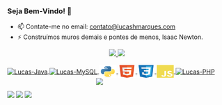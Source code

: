 ### Seja Bem-Vindo! 👋

- 📫 Contate-me no email: contato@lucashmarques.com
- ⚡ Construímos muros demais e pontes de menos, Isaac Newton.

<div align="center">
  <a href="https://github.com/LucasHMarques1">
  <img height="190em" src="https://github-readme-stats.vercel.app/api?username=LucasHMarques1&show_icons=true&theme=vision-friendly-dark&include_all_commits=true&count_private=true"/>
  <img height="190em" src="https://github-readme-stats.vercel.app/api/top-langs/?username=LucasHMarques1&layout=compact&langs_count=7&theme=vision-friendly-dark"/>
</div>
  
 <div style="display: inline_block"><br>
  <img align="center" alt="Lucas-Java" height="45" width="45" src="https://cdn.jsdelivr.net/gh/devicons/devicon/icons/java/java-original-wordmark.svg" />
  <img align="center" alt="Lucas-MySQL" height="50" width="50" src="https://cdn.jsdelivr.net/gh/devicons/devicon/icons/mysql/mysql-original-wordmark.svg" />
  <img align="center" alt="Lucas-PYTHON" height="30" width="40" src="https://raw.githubusercontent.com/devicons/devicon/master/icons/python/python-original.svg">
  <img align="center" alt="Lucas-HTML" height="30" width="40" src="https://raw.githubusercontent.com/devicons/devicon/master/icons/html5/html5-original.svg">
  <img align="center" alt="Lucas-CSS" height="30" width="40" src="https://raw.githubusercontent.com/devicons/devicon/master/icons/css3/css3-original.svg">
  <img align="center" alt="Lucas-JS" height="30" width="40" src="https://raw.githubusercontent.com/devicons/devicon/master/icons/javascript/javascript-plain.svg">
  <img align="center" alt="Lucas-PHP" height="40" width="50"  src="https://cdn.jsdelivr.net/gh/devicons/devicon/icons/php/php-original.svg" />

  <img align="right" width="300" src="https://i2.wp.com/allhtaccess.info/wp-content/uploads/2018/03/programming.gif?fit=1281%2C716&ssl=1" />
 </div>
   
  ##
 
 <div> 
  <a href = "mailto:contato@lucashmarques.com"><img src="https://img.shields.io/badge/-Gmail-%23333?style=for-the-badge&logo=gmail&logoColor=white" target="_blank"></a>
  <a href="https://www.linkedin.com/in/devlucashmarques" target="_blank"><img src="https://img.shields.io/badge/-LinkedIn-%230077B5?style=for-the-badge&logo=linkedin&logoColor=white" target="_blank"></a> 
  <a href="https://www.lucashmarques.com" target="_blank"><img src="https://img.shields.io/badge/-Meu Site-%23333?style=for-the-badge&logo=portfolio&logoColor=white" target="_blank"></a> 
 </div>
